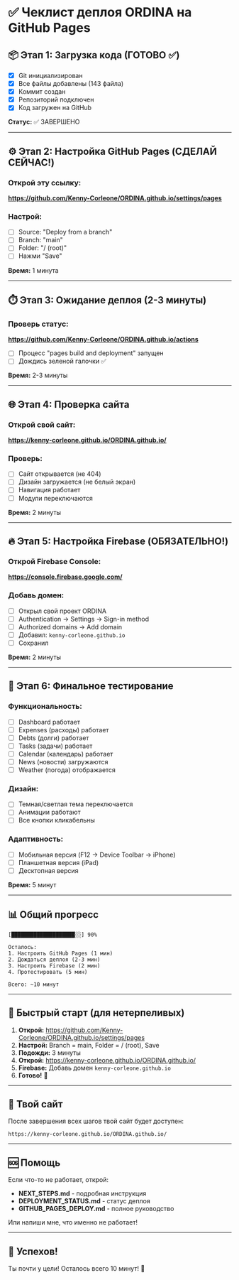 # ✅ Чеклист деплоя ORDINA на GitHub Pages

## 📦 Этап 1: Загрузка кода (ГОТОВО ✅)

- [x] Git инициализирован
- [x] Все файлы добавлены (143 файла)
- [x] Коммит создан
- [x] Репозиторий подключен
- [x] Код загружен на GitHub

**Статус:** ✅ ЗАВЕРШЕНО

---

## ⚙️ Этап 2: Настройка GitHub Pages (СДЕЛАЙ СЕЙЧАС!)

### Открой эту ссылку:
**https://github.com/Kenny-Corleone/ORDINA.github.io/settings/pages**

### Настрой:
- [ ] Source: "Deploy from a branch"
- [ ] Branch: "main"
- [ ] Folder: "/ (root)"
- [ ] Нажми "Save"

**Время:** 1 минута

---

## ⏱️ Этап 3: Ожидание деплоя (2-3 минуты)

### Проверь статус:
**https://github.com/Kenny-Corleone/ORDINA.github.io/actions**

- [ ] Процесс "pages build and deployment" запущен
- [ ] Дождись зеленой галочки ✅

**Время:** 2-3 минуты

---

## 🌐 Этап 4: Проверка сайта

### Открой свой сайт:
**https://kenny-corleone.github.io/ORDINA.github.io/**

### Проверь:
- [ ] Сайт открывается (не 404)
- [ ] Дизайн загружается (не белый экран)
- [ ] Навигация работает
- [ ] Модули переключаются

**Время:** 2 минуты

---

## 🔥 Этап 5: Настройка Firebase (ОБЯЗАТЕЛЬНО!)

### Открой Firebase Console:
**https://console.firebase.google.com/**

### Добавь домен:
- [ ] Открыл свой проект ORDINA
- [ ] Authentication → Settings → Sign-in method
- [ ] Authorized domains → Add domain
- [ ] Добавил: `kenny-corleone.github.io`
- [ ] Сохранил

**Время:** 2 минуты

---

## 🧪 Этап 6: Финальное тестирование

### Функциональность:
- [ ] Dashboard работает
- [ ] Expenses (расходы) работает
- [ ] Debts (долги) работает
- [ ] Tasks (задачи) работает
- [ ] Calendar (календарь) работает
- [ ] News (новости) загружаются
- [ ] Weather (погода) отображается

### Дизайн:
- [ ] Темная/светлая тема переключается
- [ ] Анимации работают
- [ ] Все кнопки кликабельны

### Адаптивность:
- [ ] Мобильная версия (F12 → Device Toolbar → iPhone)
- [ ] Планшетная версия (iPad)
- [ ] Десктопная версия

**Время:** 5 минут

---

## 📊 Общий прогресс

```
[████████████████████░░] 90%

Осталось:
1. Настроить GitHub Pages (1 мин)
2. Дождаться деплоя (2-3 мин)
3. Настроить Firebase (2 мин)
4. Протестировать (5 мин)

Всего: ~10 минут
```

---

## 🎯 Быстрый старт (для нетерпеливых)

1. **Открой:** https://github.com/Kenny-Corleone/ORDINA.github.io/settings/pages
2. **Настрой:** Branch = main, Folder = / (root), Save
3. **Подожди:** 3 минуты
4. **Открой:** https://kenny-corleone.github.io/ORDINA.github.io/
5. **Firebase:** Добавь домен `kenny-corleone.github.io`
6. **Готово!** 🎉

---

## 📱 Твой сайт

После завершения всех шагов твой сайт будет доступен:

```
https://kenny-corleone.github.io/ORDINA.github.io/
```

---

## 🆘 Помощь

Если что-то не работает, открой:
- **NEXT_STEPS.md** - подробная инструкция
- **DEPLOYMENT_STATUS.md** - статус деплоя
- **GITHUB_PAGES_DEPLOY.md** - полное руководство

Или напиши мне, что именно не работает!

---

## 🎉 Успехов!

Ты почти у цели! Осталось всего 10 минут! 🚀
